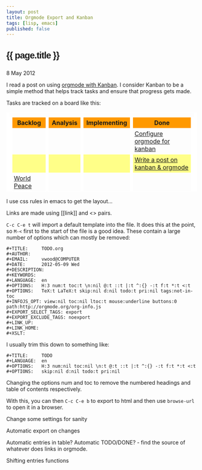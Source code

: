 ```yaml
---
layout: post
title: Orgmode Export and Kanban
tags: [lisp, emacs]
published: false
---
```

<style type="text/css">
* { margin: 0; padding: 0; }
html, body { height: 100%; }
h1, h2, h3, h4, h5, h6 { font-size: 18px; font-family: sans-serif; font-weight: normal; }
h1, h2, h3 { letter-spacing: -1px; font-weight: bold; }
h1 { margin-bottom: 1em; font-size: 24px; font-weight: bolder; }
.title { font-size: 32px; }
#content { text-align: justify; width: 52em; margin: 3em auto 2em auto; line-height: 1.5em; }
.outline-1 { padding-left: 2em; margin-bottom: 2em; }
.outline-text-1 { padding-left: 2em; }
.outline-2 { padding-left: 2em; margin-bottom: 1em; }
.outline-text-2 { padding-left: 2em; }
.outline-3 { padding-left: 2em; margin-bottom: 1em; }
.outline-text-3 { padding-left: 2em; }
.outline-4 { padding-left: 2em; }
.done, .todo { font-weight: bold; letter-spacing: -1px; }
li { margin-left: 1em; }
table { border-collapase: collapse; }
table, th, td { border: 1px solid white; border-left: 8px solid white; border-right: 8px solid white; }
td { padding: 4px; }
th { background-color: #F90; }
tr:nth-child(2n) { background-color: #FF8; }
</style>

{{ page.title }}
================
<p class="meta">8 May 2012</p>

I read a post on using [orgmode with Kanban](http://www.agilesoc.com/2011/08/08/emacs-org-mode-kanban-pomodoro-oh-my/). I consider Kanban to be a simple method that helps track tasks and ensure that progress gets made.

Tasks are tracked on a board like this:

<table border="2" cellspacing="0" cellpadding="6" rules="groups" frame="hsides">
<caption></caption>
<colgroup><col class="left" /><col class="left" /><col class="left" /><col class="left" />
</colgroup>
<thead>
<tr><th scope="col" class="left">Backlog</th><th scope="col" class="left">Analysis</th><th scope="col" class="left">Implementing</th><th scope="col" class="left">Done</th></tr>
</thead>
<tbody>
<tr><td class="left"></td><td class="left"></td><td class="left"></td><td class="left"><a href="#Configure==orgmode==for==kanban">Configure orgmode for kanban</a></td></tr>
<tr><td class="left"></td><td class="left"></td><td class="left"></td><td class="left"><a href="#Write==a==post==on==kanban==&amp;==orgmode">Write a post on kanban &amp; orgmode</a></td></tr>
<tr><td class="left"><a href="#World==Peace">World Peace</a></td><td class="left"></td><td class="left"></td><td class="left"></td></tr>
</tbody>
</table>

I use css rules in emacs to get the layout...

Links are made using [[link]] and <<anchor>> pairs.

`C-c C-e t` will import a default template into the file. It does this at the point, so `M-<` first to the start of the file is a good idea. These contain a large number of options which can mostly be removed:

~~~~
#+TITLE:     TODO.org
#+AUTHOR:    
#+EMAIL:     vwood@COMPUTER
#+DATE:      2012-05-09 Wed
#+DESCRIPTION: 
#+KEYWORDS: 
#+LANGUAGE:  en
#+OPTIONS:   H:3 num:t toc:t \n:nil @:t ::t |:t ^:{} -:t f:t *:t <:t
#+OPTIONS:   TeX:t LaTeX:t skip:nil d:nil todo:t pri:nil tags:not-in-toc
#+INFOJS_OPT: view:nil toc:nil ltoc:t mouse:underline buttons:0 path:http://orgmode.org/org-info.js
#+EXPORT_SELECT_TAGS: export
#+EXPORT_EXCLUDE_TAGS: noexport
#+LINK_UP:   
#+LINK_HOME: 
#+XSLT: 
~~~~

I usually trim this down to something like:

~~~~
#+TITLE:     TODO
#+LANGUAGE:  en
#+OPTIONS:   H:3 num:nil toc:nil \n:t @:t ::t |:t ^:{} -:t f:t *:t <:t 
#+OPTIONS:   skip:nil d:nil todo:t pri:nil 
~~~~

Changing the options num and toc to remove the numbered headings and table of contents respectively.

With this, you can then `C-c C-e b` to export to html and then use `browse-url` to open it in a browser.

Change some settings for sanity

Automatic export on changes

Automatic entries in table?
Automatic TODO/DONE? - find the source of whatever does links in orgmode.

Shifting entries functions
